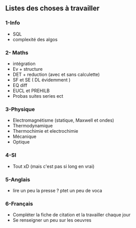 ## Listes des choses à travailler 

### 1-Info 
  * SQL
  * complexité des algos
  
### 2- Maths
  * intégration
  * Ev + structure
  * DET + reduction (avec et sans calculette)
  * SF et SE ( DL évidemment )
  * EQ diff
  * EUCL et PREHILB
  * Probas suites series ect 
  
### 3-Physique
  * Electromagnétisme (statique, Maxwell et ondes)
  * Thermodynamique
  * Thermochimie et electrochimie
  * Mécanique
  * Optique
  
### 4-SI
  * Tout xD (mais c'est pas si long en vrai)
  
### 5-Anglais
  * lire un peu la presse ? ptet un peu de voca
  
### 6-Français 
  * Compléter la fiche de citation et la travailler chaque jour
  * Se renseigner un peu sur les oeuvres
  
